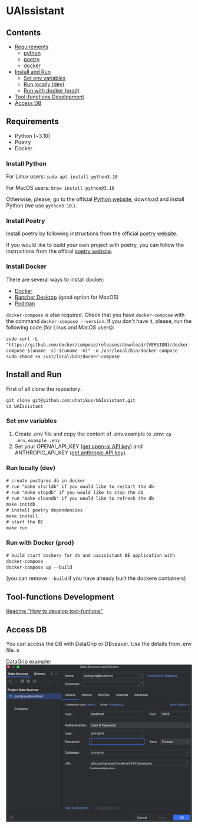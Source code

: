 # UAIssistant

## Contents

- [Requirements](#requirements)
  - [python](#install-python)
  - [poetry](#install-poetry)
  - [docker](#install-docker)
- [Install and Run](#install-and-run)
  - [Set env variables](#set-env-variables)
  - [Run locally (dev)](#run-locally-dev)
  - [Run with docker (prod)](#run-with-docker-prod)
- [Tool-functions Development](#tool-functions-development)
- [Access DB](#access-db)

## Requirements

- Python (~3.10)
- Poetry
- Docker

### Install Python

For Linux users: `sudo apt install python3.10`

For MacOS users: `brew install python@3.10`

Otherwise, please, go to the official [Python website](https://www.python.org/downloads/), download and install Python (we use `python3.10`.).

### Install Poetry

Install poetry by following instructions from the official [poetry website](https://python-poetry.org/docs/).

If you would like to build your own project with poetry, you can follow the instructions from the offical [poetry website](https://python-poetry.org/docs/basic-usage/).

### Install Docker

There are several ways to install docker:

- [Docker](https://docs.docker.com/engine/install/)
- [Rancher Desktop](https://rancherdesktop.io/) (good option for MacOS)
- [Podman](https://podman.io/)

`docker-compose` is also required. Check that you have `docker-compose` with the command `docker-compose --version`. If you don't have it, please, run the following code (for Linus and MacOS users):

```
sudo curl -L "https://github.com/docker/compose/releases/download/{VERSION}/docker-compose-$(uname -s)-$(uname -m)" -o /usr/local/bin/docker-compose
sudo chmod +x /usr/local/bin/docker-compose
```

## Install and Run

First of all clone the repository:

```
git clone git@github.com:uhatikus/UAIssistant.git
cd UAIssistant
```

### Set env variables

1. Create .env file and copy the content of .env.example to .env: `cp .env.example .env`
2. Set your OPENAI_API_KEY ([get open-ai API key](https://platform.openai.com/api-keys)) and ANTHROPIC_API_KEY ([get anthropic API key](https://console.anthropic.com/settings/keys)).

### Run locally (dev)

```
# create postgres db in docker
# run "make startdb" if you would like to restart the db
# run "make stopdb" if you would like to stop the db
# run "make cleandb" if you would like to refresh the db
make initdb
# install poetry dependencies
make install
# start the BE
make run
```

### Run with Docker (prod)

```
# build start dockers for db and uaissistant BE application with docker-compose
docker-compose up --build
```

(you can remove `--build` if you have already built the dockere containers)

## Tool-functions Development

[Readme "How to develop tool-funtions"](uaissistant/tool_factory/README.md)

## Access DB

You can access the DB with DataGrip or DBveaver. Use the details from .env file. s

DataGrip example:
![DataGrip DB connection](readmedia/datagrip.png)
